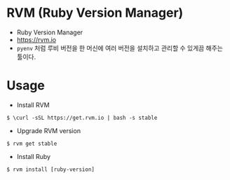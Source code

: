 # RVM (Ruby Version Manager)

- Ruby Version Manager
- https://rvm.io
- `pyenv` 처럼 루비 버전을 한 머신에 여러 버전을 설치하고 관리할 수 있게끔 해주는 툴이다.

# Usage
- Install RVM

```
$ \curl -sSL https://get.rvm.io | bash -s stable
```

- Upgrade RVM version

```
$ rvm get stable
```

- Install Ruby

```
$ rvm install [ruby-version]
```

